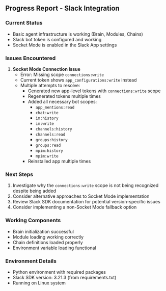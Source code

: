 ## Progress Report - Slack Integration

### Current Status
- Basic agent infrastructure is working (Brain, Modules, Chains)
- Slack bot token is configured and working
- Socket Mode is enabled in the Slack App settings

### Issues Encountered
1. **Socket Mode Connection Issue**
   - Error: Missing scope `connections:write`
   - Current token shows `app_configurations:write` instead
   - Multiple attempts to resolve:
     - Generated new app-level tokens with `connections:write` scope
     - Regenerated tokens multiple times
     - Added all necessary bot scopes:
       - `app_mentions:read`
       - `chat:write`
       - `im:history`
       - `im:write`
       - `channels:history`
       - `channels:read`
       - `groups:history`
       - `groups:read`
       - `mpim:history`
       - `mpim:write`
     - Reinstalled app multiple times

### Next Steps
1. Investigate why the `connections:write` scope is not being recognized despite being added
2. Consider alternative approaches to Socket Mode implementation
3. Review Slack SDK documentation for potential version-specific issues
4. Consider implementing a non-Socket Mode fallback option

### Working Components
- Brain initialization successful
- Module loading working correctly
- Chain definitions loaded properly
- Environment variable loading functional

### Environment Details
- Python environment with required packages
- Slack SDK version: 3.21.3 (from requirements.txt)
- Running on Linux system 